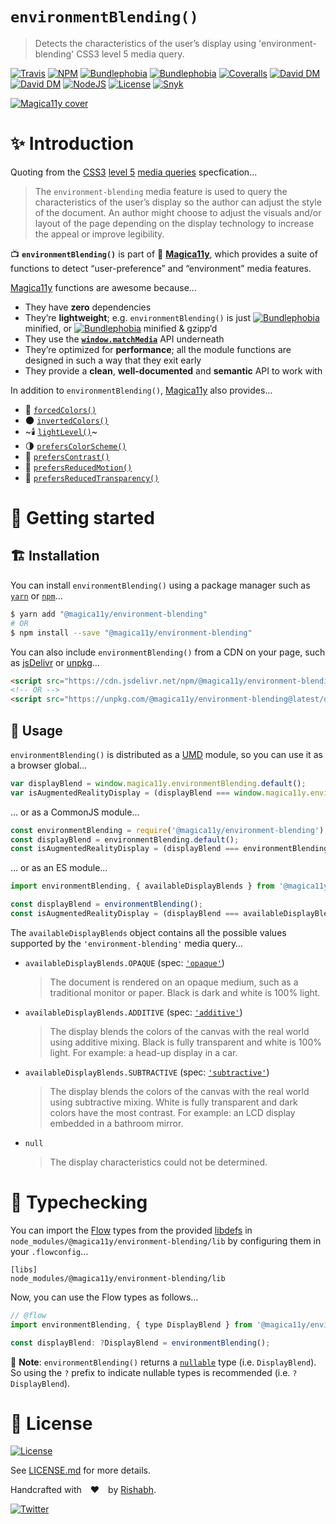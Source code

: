 `environmentBlending()`
========================
> Detects the characteristics of the user’s display using 'environment-blending' CSS3 level 5 media query.

[![Travis](https://img.shields.io/travis/com/magica11y/environment-blending.svg?style=for-the-badge)](https://travis-ci.com/magica11y/environment-blending)
[![NPM](https://img.shields.io/npm/v/@magica11y/environment-blending.svg?style=for-the-badge "NPM")](https://www.npmjs.com/package/@magica11y/environment-blending)
[![Bundlephobia](https://img.shields.io/bundlephobia/min/@magica11y/environment-blending.svg?style=for-the-badge "Bundle size (minified)")](https://bundlephobia.com/result?p=@magica11y/environment-blending)
[![Bundlephobia](https://img.shields.io/bundlephobia/minzip/@magica11y/environment-blending.svg?style=for-the-badge "Bundle size (minified+gzipped)")](https://bundlephobia.com/result?p=@magica11y/environment-blending)
[![Coveralls](https://img.shields.io/coveralls/github/magica11y/environment-blending.svg?style=for-the-badge "Test coverage status")](https://coveralls.io/github/magica11y/environment-blending)
[![David DM](https://img.shields.io/david/magica11y/environment-blending.svg?style=for-the-badge "Dependencies")](https://david-dm.org/magica11y/environment-blending)
[![David DM](https://img.shields.io/david/dev/magica11y/environment-blending.svg?style=for-the-badge "Dev Dependencies")](https://david-dm.org/magica11y/environment-blending?type=dev)
[![NodeJS](https://img.shields.io/node/v/@magica11y/environment-blending.svg?style=for-the-badge "Node engine")](https://www.npmjs.com/package/@magica11y/environment-blending)
[![License](https://img.shields.io/github/license/magica11y/environment-blending.svg?style=for-the-badge "MIT license")](LICENSE.md)
[![Snyk](https://img.shields.io/snyk/vulnerabilities/github/magica11y/environment-blending?style=for-the-badge "Snyk vulnerabilities status")](https://snyk.io/test/github/magica11y/environment-blending?targetFile=package.json)

[![Magica11y cover](https://cdn.jsdelivr.net/gh/magica11y/cauldron@1.0.7/assets/Magica11y-cover.jpg "Magica11y cover")](https://magica11y.github.io)


# :sparkles: Introduction

Quoting from the [CSS3](https://developer.mozilla.org/en-US/docs/Web/CSS/CSS3) [level 5](https://www.w3.org/TR/mediaqueries-5/)
[media queries](https://developer.mozilla.org/en-US/docs/Web/CSS/Media_Queries) specfication…

> The `environment-blending` media feature is used to query the characteristics of the user’s display so the author can adjust the style of the document. An author might choose to adjust the visuals and/or layout of the page depending on the display technology to increase the appeal or improve legibility.

:tv: **`environmentBlending()`** is part of :crystal_ball: [**Magica11y**](https://magica11y.github.io), which provides a suite of functions to detect “user-preference” and “environment” media features.

[Magica11y](https://magica11y.github.io) functions are awesome because…
  * They have **zero** dependencies
  * They’re **lightweight**; e.g. `environmentBlending()` is just [![Bundlephobia](https://img.shields.io/bundlephobia/min/@magica11y/environment-blending.svg?style=flat-square&label "Bundle size (minified)")](https://bundlephobia.com/result?p=@magica11y/environment-blending) minified, or [![Bundlephobia](https://img.shields.io/bundlephobia/minzip/@magica11y/environment-blending.svg?style=flat-square&label "Bundle size (minified+gzipped)")](https://bundlephobia.com/result?p=@magica11y/environment-blending) minified & gzipp’d
  * They use the **[`window.matchMedia`](https://developer.mozilla.org/docs/Web/API/Window/matchMedia)** API underneath
  * They’re optimized for **performance**; all the module functions are designed in such a way that they exit early
  * They provide a **clean**, **well-documented** and **semantic** API to work with

In addition to `environmentBlending()`, [Magica11y](https://magica11y.github.io) also provides…

  * :art: [`forcedColors()`](https://github.com/magica11y/forced-colors)
  * :new_moon: [`invertedColors()`](https://github.com/magica11y/inverted-colors)
  * ~:candle: [`lightLevel()`](https://github.com/magica11y/light-level)~
  * :last_quarter_moon: [`prefersColorScheme()`](https://github.com/magica11y/prefers-color-scheme)
  * :high_brightness: [`prefersContrast()`](https://github.com/magica11y/prefers-contrast)
  * :roller_coaster: [`prefersReducedMotion()`](https://github.com/magica11y/prefers-reduced-motion)
  * :gem: [`prefersReducedTransparency()`](https://github.com/magica11y/prefers-reduced-transparency)

# :rocket: Getting started

## :building_construction: Installation

You can install `environmentBlending()` using a package manager such as [`yarn`](https://yarnpkg.com/en/package/@magica11y/environment-blending) or [`npm`](https://www.npmjs.com/package/@magica11y/environment-blending)…

```sh
$ yarn add "@magica11y/environment-blending"
# OR
$ npm install --save "@magica11y/environment-blending"
```

You can also include `environmentBlending()` from a CDN on your page, such as [jsDelivr](https://www.jsdelivr.com/package/npm/@magica11y/environment-blending) or [unpkg](https://unpkg.com/@magica11y/environment-blending)…

```html
<script src="https://cdn.jsdelivr.net/npm/@magica11y/environment-blending@latest/dist/magica11y.environmentBlending.min.js"></script>
<!-- OR -->
<script src="https://unpkg.com/@magica11y/environment-blending@latest/dist/magica11y.environmentBlending.js"></script>
```

## :game_die: Usage

`environmentBlending()` is distributed as a [UMD](https://github.com/umdjs/umd) module, so you can use it as a browser global…

```js
var displayBlend = window.magica11y.environmentBlending.default();
var isAugmentedRealityDisplay = (displayBlend === window.magica11y.environmentBlending.availableDisplayBlends.ADDITIVE);
```

… or as a CommonJS module…

```js
const environmentBlending = require('@magica11y/environment-blending');
const displayBlend = environmentBlending.default();
const isAugmentedRealityDisplay = (displayBlend === environmentBlending.availableDisplayBlends.ADDITIVE);
```

… or as an ES module…

```js
import environmentBlending, { availableDisplayBlends } from '@magica11y/environmentBlending';

const displayBlend = environmentBlending();
const isAugmentedRealityDisplay = (displayBlend === availableDisplayBlends.ADDITIVE);
```

The `availableDisplayBlends` object contains all the possible values supported by the `'environment-blending'` media query…

* `availableDisplayBlends.OPAQUE` (spec: [`'opaque'`](https://www.w3.org/TR/mediaqueries-5/#valdef-media-environment-blending-opaque))
  > The document is rendered on an opaque medium, such as a traditional monitor or paper. Black is dark and white is 100% light.
* `availableDisplayBlends.ADDITIVE` (spec: [`'additive'`](https://www.w3.org/TR/mediaqueries-5/#valdef-media-environment-blending-additive))
  > The display blends the colors of the canvas with the real world using additive mixing. Black is fully transparent and white is 100% light. For example: a head-up display in a car.
* `availableDisplayBlends.SUBTRACTIVE` (spec: [`'subtractive'`](https://www.w3.org/TR/mediaqueries-5/#valdef-media-environment-blending-subtractive))
  > The display blends the colors of the canvas with the real world using subtractive mixing. White is fully transparent and dark colors have the most contrast. For example: an LCD display embedded in a bathroom mirror.
* `null`
  > The display characteristics could not be determined.


# :checkered_flag: Typechecking

You can import the [Flow](https://flow.org) types from the provided [libdefs](https://flow.org/en/docs/libdefs)
in `node_modules/@magica11y/environment-blending/lib` by configuring them in your `.flowconfig`…

```
[libs]
node_modules/@magica11y/environment-blending/lib
```

Now, you can use the Flow types as follows…

```js
// @flow
import environmentBlending, { type DisplayBlend } from '@magica11y/environment-blending';

const displayBlend: ?DisplayBlend = environmentBlending();
```

:tophat: **Note**: `environmentBlending()` returns a [`nullable`](https://flow.org/en/docs/types/primitives/#toc-null-and-void)
type (i.e. `DisplayBlend`). So using the `?` prefix to indicate nullable types is recommended (i.e. `?DisplayBlend`).


# :scroll: License

[![License](https://img.shields.io/github/license/magica11y/magica11y.svg?style=for-the-badge "MIT license")](LICENSE.md)

See [LICENSE.md](LICENSE.md) for more details.

Handcrafted with :heart: by [Rishabh](https://rishabh.ink).

[![Twitter](https://img.shields.io/twitter/follow/rishabh_ink.svg?style=social)](https://twitter.com/rishabh_ink)
